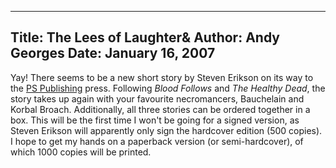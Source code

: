 -----
Title:  The Lees of Laughter&
Author: Andy Georges
Date: January 16, 2007
----







Yay! There seems to be a new short story by Steven Erikson on its way to
the [PS Publishing](http://www.pspublishing.co.uk/) press. Following
*Blood Follows* and *The Healthy Dead*, the story takes up again with
your favourite necromancers, Bauchelain and Korbal Broach. Additionally,
all three stories can be ordered together in a box. This will be the
first time I won't be going for a signed version, as Steven Erikson will
apparently only sign the hardcover edition (500 copies). I hope to get
my hands on a paperback version (or semi-hardcover), of which 1000
copies will be printed.





